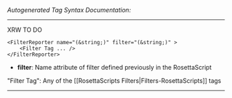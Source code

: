 _Autogenerated Tag Syntax Documentation:_

---
XRW TO DO

```
<FilterReporter name="(&string;)" filter="(&string;)" >
    <Filter Tag ... />
</FilterReporter>
```

-   **filter**: Name attribute of filter defined previously in the RosettaScript


"Filter Tag": Any of the [[RosettaScripts Filters|Filters-RosettaScripts]] tags

---
